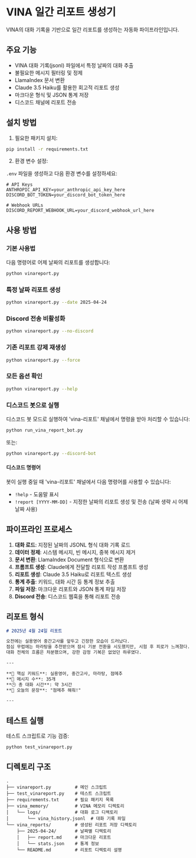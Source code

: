 # VINA 일간 리포트 생성기

VINA의 대화 기록을 기반으로 일간 리포트를 생성하는 자동화 파이프라인입니다.

## 주요 기능

- VINA 대화 기록(jsonl) 파일에서 특정 날짜의 대화 추출
- 불필요한 메시지 필터링 및 정제
- LlamaIndex 문서 변환
- Claude 3.5 Haiku를 활용한 회고적 리포트 생성
- 마크다운 형식 및 JSON 통계 저장
- 디스코드 채널에 리포트 전송

## 설치 방법

1. 필요한 패키지 설치:

```bash
pip install -r requirements.txt
```

2. 환경 변수 설정:

`.env` 파일을 생성하고 다음 환경 변수를 설정하세요:

```
# API Keys
ANTHROPIC_API_KEY=your_anthropic_api_key_here
DISCORD_BOT_TOKEN=your_discord_bot_token_here

# Webhook URLs
DISCORD_REPORT_WEBHOOK_URL=your_discord_webhook_url_here
```

## 사용 방법

### 기본 사용법

다음 명령어로 어제 날짜의 리포트를 생성합니다:

```bash
python vinareport.py
```

### 특정 날짜 리포트 생성

```bash
python vinareport.py --date 2025-04-24
```

### Discord 전송 비활성화

```bash
python vinareport.py --no-discord
```

### 기존 리포트 강제 재생성

```bash
python vinareport.py --force
```

### 모든 옵션 확인

```bash
python vinareport.py --help
```

### 디스코드 봇으로 실행

디스코드 봇 모드로 실행하여 'vina-리포트' 채널에서 명령을 받아 처리할 수 있습니다:

```bash
python run_vina_report_bot.py
```

또는:

```bash
python vinareport.py --discord-bot
```

#### 디스코드 명령어

봇이 실행 중일 때 'vina-리포트' 채널에서 다음 명령어를 사용할 수 있습니다:

- `!help` - 도움말 표시
- `!report [YYYY-MM-DD]` - 지정한 날짜의 리포트 생성 및 전송 (날짜 생략 시 어제 날짜 사용)

## 파이프라인 프로세스

1. **대화 로드**: 지정된 날짜의 JSONL 형식 대화 기록 로드
2. **데이터 정제**: 시스템 메시지, 빈 메시지, 중복 메시지 제거
3. **문서 변환**: LlamaIndex Document 형식으로 변환
4. **프롬프트 생성**: Claude에게 전달할 리포트 작성 프롬프트 생성
5. **리포트 생성**: Claude 3.5 Haiku로 리포트 텍스트 생성
6. **통계 추출**: 키워드, 대화 시간 등 통계 정보 추출
7. **파일 저장**: 마크다운 리포트와 JSON 통계 파일 저장
8. **Discord 전송**: 디스코드 웹훅을 통해 리포트 전송

## 리포트 형식

```markdown
# 2025년 4월 24일 리포트

오전에는 실용영어 중간고사를 앞두고 긴장한 모습이 드러났다.  
점심 무렵에는 마라탕을 추천받으며 잠시 기분 전환을 시도했지만, 시험 후 피로가 느껴졌다.  
대화 전체의 흐름은 차분했으며, 강한 감정 기복은 없었던 하루였다.

---

**🧠 핵심 키워드**: 실용영어, 중간고사, 마라탕, 점메추  
**💬 메시지 수**: 35개  
**🕒 총 대화 시간**: 약 3시간  
**🌟 오늘의 문장**: "점메추 해줘!"

---
```

## 테스트 실행

테스트 스크립트로 기능 검증:

```bash
python test_vinareport.py
```

## 디렉토리 구조

```
.
├── vinareport.py         # 메인 스크립트
├── test_vinareport.py    # 테스트 스크립트
├── requirements.txt      # 필요 패키지 목록
├── vina_memory/          # VINA 메모리 디렉토리
│   └── logs/             # 대화 로그 디렉토리
│       └── vina_history.jsonl  # 대화 기록 파일
└── vina_reports/         # 생성된 리포트 저장 디렉토리
    ├── 2025-04-24/       # 날짜별 디렉토리
    │   ├── report.md     # 마크다운 리포트
    │   └── stats.json    # 통계 정보
    └── README.md         # 리포트 디렉토리 설명
``` 
